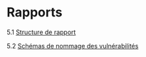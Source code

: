 # Rapports

5.1 [Structure de rapport](01-Reporting_Structure.md)

5.2 [Schémas de nommage des vulnérabilités](02-Naming_Schemes.md)

